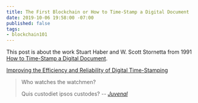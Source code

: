 ```yaml
---
title: The First Blockchain or How to Time-Stamp a Digital Document
date: 2019-10-06 19:58:00 -07:00
published: false
tags:
- blockchain101
---
```


This post is about the work Stuart Haber and W. Scott Stornetta  from 1991 [How to Time-Stamp a Digital Document](https://www.anf.es/pdf/Haber_Stornetta.pdf).

[Improving the Efficiency and Reliability of Digital Time-Stamping](http://citeseerx.ist.psu.edu/viewdoc/download?doi=10.1.1.71.4891&rep=rep1&type=pdf)

> Who watches the watchmen?
>
> Quis custodiet ipsos custodes?
> -- <cite> [Juvenal](https://en.wikipedia.org/wiki/Juvenal) </cite>